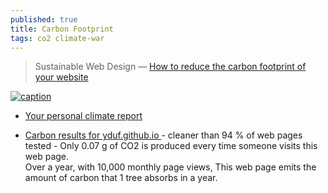 ```yaml
---
published: true
title: Carbon Footprint
tags: co2 climate-war
---
```

> Sustainable Web Design — [How to reduce the carbon footprint of your website](https://medium.com/tblx-insider/sustainable-web-design-how-to-reduce-the-carbon-footprint-of-your-website-2a2059efe04)

[![caption](https://imgur.com/UN4hDjZ.png)](https://datagir.ademe.fr/blog/budget-empreinte-carbone-c-est-quoi/)

- [Your personal climate report](https://nosgestesclimat.fr/fin?diapo=categories&details=t4.38s1.55a1.47l0.69d0.40)

- [ Carbon results for yduf.github.io ](https://www.websitecarbon.com/website/yduf-github-io/) - cleaner than
94 % of web pages tested - Only
0.07 g of CO2 is produced every time someone visits this web page.  
Over a year, with 10,000 monthly page views, This web page emits the amount of carbon that 1 tree absorbs in a year.
